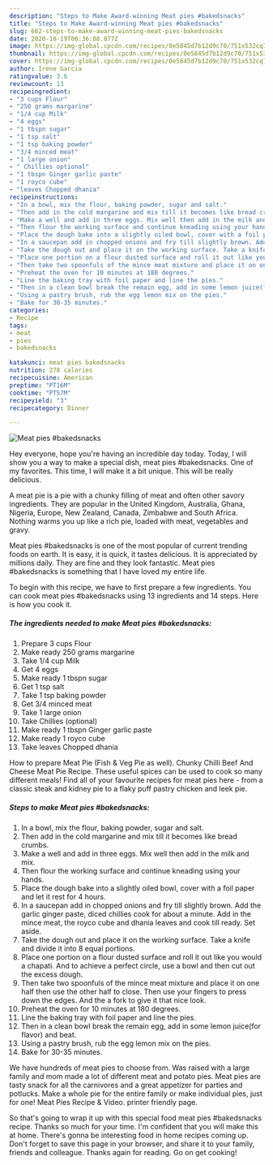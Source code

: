 ```yaml
---
description: "Steps to Make Award-winning Meat pies #bakedsnacks"
title: "Steps to Make Award-winning Meat pies #bakedsnacks"
slug: 662-steps-to-make-award-winning-meat-pies-bakedsnacks
date: 2020-10-19T06:36:08.877Z
image: https://img-global.cpcdn.com/recipes/0e5845d7b12d9c70/751x532cq70/meat-pies-bakedsnacks-recipe-main-photo.jpg
thumbnail: https://img-global.cpcdn.com/recipes/0e5845d7b12d9c70/751x532cq70/meat-pies-bakedsnacks-recipe-main-photo.jpg
cover: https://img-global.cpcdn.com/recipes/0e5845d7b12d9c70/751x532cq70/meat-pies-bakedsnacks-recipe-main-photo.jpg
author: Irene Garcia
ratingvalue: 3.6
reviewcount: 13
recipeingredient:
- "3 cups Flour"
- "250 grams margarine"
- "1/4 cup Milk"
- "4 eggs"
- "1 tbspn sugar"
- "1 tsp salt"
- "1 tsp baking powder"
- "3/4 minced meat"
- "1 large onion"
- " Chillies optional"
- "1 tbspn Ginger garlic paste"
- "1 royco cube"
- "leaves Chopped dhania"
recipeinstructions:
- "In a bowl, mix the flour, baking powder, sugar and salt."
- "Then add in the cold margarine and mix till it becomes like bread crumbs."
- "Make a well and add in three eggs. Mix well then add in the milk and mix."
- "Then flour the working surface and continue kneading using your hands."
- "Place the dough bake into a slightly oiled bowl, cover with a foil paper and let it rest for 4 hours."
- "In a saucepan add in chopped onions and fry till slightly brown. Add the garlic ginger paste, diced chillies cook for about a minute. Add in the mince meat, the royco cube and dhania leaves and cook till ready. Set aside."
- "Take the dough out and place it on the working surface. Take a knife and divide it into 8 equal portions."
- "Place one portion on a flour dusted surface and roll it out like you would a chapati. And to achieve a perfect circle, use a bowl and then cut out the excess dough."
- "Then take two spoonfuls of the mince meat mixture and place it on one half then use the other half to close. Then use your fingers to press down the edges. And the a fork to give it that nice look."
- "Preheat the oven for 10 minutes at 180 degrees."
- "Line the baking tray with foil paper and line the pies."
- "Then in a clean bowl break the remain egg, add in some lemon juice(for flavor) and beat."
- "Using a pastry brush, rub the egg lemon mix on the pies."
- "Bake for 30-35 minutes."
categories:
- Recipe
tags:
- meat
- pies
- bakedsnacks

katakunci: meat pies bakedsnacks 
nutrition: 278 calories
recipecuisine: American
preptime: "PT16M"
cooktime: "PT57M"
recipeyield: "3"
recipecategory: Dinner

---
```



![Meat pies #bakedsnacks](https://img-global.cpcdn.com/recipes/0e5845d7b12d9c70/751x532cq70/meat-pies-bakedsnacks-recipe-main-photo.jpg)

Hey everyone, hope you're having an incredible day today. Today, I will show you a way to make a special dish, meat pies #bakedsnacks. One of my favorites. This time, I will make it a bit unique. This will be really delicious.

A meat pie is a pie with a chunky filling of meat and often other savory ingredients. They are popular in the United Kingdom, Australia, Ghana, Nigeria, Europe, New Zealand, Canada, Zimbabwe and South Africa. Nothing warms you up like a rich pie, loaded with meat, vegetables and gravy.

Meat pies #bakedsnacks is one of the most popular of current trending foods on earth. It is easy, it is quick, it tastes delicious. It is appreciated by millions daily. They are fine and they look fantastic. Meat pies #bakedsnacks is something that I have loved my entire life.


To begin with this recipe, we have to first prepare a few ingredients. You can cook meat pies #bakedsnacks using 13 ingredients and 14 steps. Here is how you cook it.

<!--inarticleads1-->

##### The ingredients needed to make Meat pies #bakedsnacks:

1. Prepare 3 cups Flour
1. Make ready 250 grams margarine
1. Take 1/4 cup Milk
1. Get 4 eggs
1. Make ready 1 tbspn sugar
1. Get 1 tsp salt
1. Take 1 tsp baking powder
1. Get 3/4 minced meat
1. Take 1 large onion
1. Take  Chillies (optional)
1. Make ready 1 tbspn Ginger garlic paste
1. Make ready 1 royco cube
1. Take leaves Chopped dhania


How to prepare Meat Pie (Fish &amp; Veg Pie as well). Chunky Chilli Beef And Cheese Meat Pie Recipe. These useful spices can be used to cook so many different meals! Find all of your favourite recipes for meat pies here - from a classic steak and kidney pie to a flaky puff pastry chicken and leek pie. 

<!--inarticleads2-->

##### Steps to make Meat pies #bakedsnacks:

1. In a bowl, mix the flour, baking powder, sugar and salt.
1. Then add in the cold margarine and mix till it becomes like bread crumbs.
1. Make a well and add in three eggs. Mix well then add in the milk and mix.
1. Then flour the working surface and continue kneading using your hands.
1. Place the dough bake into a slightly oiled bowl, cover with a foil paper and let it rest for 4 hours.
1. In a saucepan add in chopped onions and fry till slightly brown. Add the garlic ginger paste, diced chillies cook for about a minute. Add in the mince meat, the royco cube and dhania leaves and cook till ready. Set aside.
1. Take the dough out and place it on the working surface. Take a knife and divide it into 8 equal portions.
1. Place one portion on a flour dusted surface and roll it out like you would a chapati. And to achieve a perfect circle, use a bowl and then cut out the excess dough.
1. Then take two spoonfuls of the mince meat mixture and place it on one half then use the other half to close. Then use your fingers to press down the edges. And the a fork to give it that nice look.
1. Preheat the oven for 10 minutes at 180 degrees.
1. Line the baking tray with foil paper and line the pies.
1. Then in a clean bowl break the remain egg, add in some lemon juice(for flavor) and beat.
1. Using a pastry brush, rub the egg lemon mix on the pies.
1. Bake for 30-35 minutes.


We have hundreds of meat pies to choose from. Was raised with a large family and mom made a lot of different meat and potato pies. Meat pies are tasty snack for all the carnivores and a great appetizer for parties and potlucks. Make a whole pie for the entire family or make individual pies, just for one! Meat Pies Recipe &amp; Video. printer friendly page. 

So that's going to wrap it up with this special food meat pies #bakedsnacks recipe. Thanks so much for your time. I'm confident that you will make this at home. There's gonna be interesting food in home recipes coming up. Don't forget to save this page in your browser, and share it to your family, friends and colleague. Thanks again for reading. Go on get cooking!
